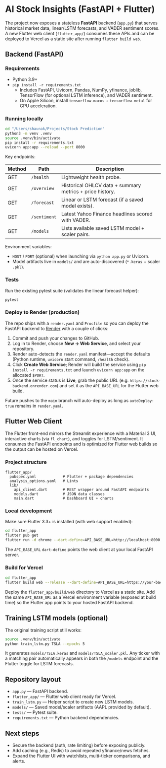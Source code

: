 # AI Stock Insights (FastAPI + Flutter)

The project now exposes a stateless **FastAPI** backend (`app.py`) that serves
historical market data, linear/LSTM forecasts, and VADER sentiment scores. A new
Flutter web client (`flutter_app/`) consumes these APIs and can be deployed to
Vercel as a static site after running `flutter build web`.

## Backend (FastAPI)

### Requirements

- Python 3.9+
- `pip install -r requirements.txt`
  - Includes FastAPI, Uvicorn, Pandas, NumPy, yfinance, joblib, TensorFlow (for
    optional LSTM inference), and VADER sentiment.
  - On Apple Silicon, install `tensorflow-macos` + `tensorflow-metal` for GPU acceleration.

### Running locally

```bash
cd "/Users/shaunak/Projects/Stock Prediction"
python3 -m venv .venv
source .venv/bin/activate
pip install -r requirements.txt
uvicorn app:app --reload --port 8000
```

Key endpoints:

| Method | Path         | Description                                                |
|--------|--------------|------------------------------------------------------------|
| GET    | `/health`    | Lightweight health probe.                                 |
| GET    | `/overview`  | Historical OHLCV data + summary metrics + price history.  |
| GET    | `/forecast`  | Linear or LSTM forecast (if a saved model exists).        |
| GET    | `/sentiment` | Latest Yahoo Finance headlines scored with VADER.         |
| GET    | `/models`    | Lists available saved LSTM model + scaler pairs.          |

Environment variables:

- `HOST` / `PORT` (optional) when launching via `python app.py` or Uvicorn.
- Model artifacts live in `models/` and are auto-discovered (`*.keras` + scaler `.pkl`).

### Tests

Run the existing pytest suite (validates the linear forecast helper):

```bash
pytest
```

### Deploy to Render (production)

The repo ships with a `render.yaml` and `Procfile` so you can deploy the FastAPI
backend to [Render](https://render.com/) with a couple of clicks:

1. Commit and push your changes to GitHub.
2. Log in to Render, choose **New → Web Service**, and select your repository.
3. Render auto-detects the `render.yaml` manifest—accept the defaults (Python
  runtime, `uvicorn` start command, `/health` check).
4. Click **Create Web Service**; Render will build the service using
  `pip install -r requirements.txt` and launch `uvicorn app:app` on the
  allocated `$PORT`.
5. Once the service status is **Live**, grab the public URL (e.g.
  `https://stock-backend.onrender.com`) and set it as the
  `API_BASE_URL` for the Flutter web build.

Future pushes to the `main` branch will auto-deploy as long as
`autoDeploy: true` remains in `render.yaml`.

## Flutter Web Client

The Flutter front-end mirrors the Streamlit experience with a Material 3 UI,
interactive charts (via `fl_chart`), and toggles for LSTM/sentiment. It consumes
the FastAPI endpoints and is optimized for Flutter web builds so the output can
be hosted on Vercel.

### Project structure

```
flutter_app/
  pubspec.yaml            # Flutter + package dependencies
  analysis_options.yaml   # Lints
  lib/
    api_client.dart       # REST wrapper around FastAPI endpoints
    models.dart           # JSON data classes
    main.dart             # Dashboard UI + charts
```

### Local development

Make sure Flutter 3.3+ is installed (with web support enabled):

```bash
cd flutter_app
flutter pub get
flutter run -d chrome --dart-define=API_BASE_URL=http://localhost:8000
```

The `API_BASE_URL` `dart-define` points the web client at your local FastAPI server.

### Build for Vercel

```bash
cd flutter_app
flutter build web --release --dart-define=API_BASE_URL=https://your-backend.example.com
```

Deploy the `flutter_app/build/web` directory to Vercel as a static site. Add the
same `API_BASE_URL` as a Vercel environment variable (exposed at build time) so
the Flutter app points to your hosted FastAPI backend.

## Training LSTM models (optional)

The original training script still works:

```bash
source .venv/bin/activate
python train_lstm.py TSLA --epochs 5
```

It generates `models/TSLA.keras` and `models/TSLA_scaler.pkl`. Any ticker with a
matching pair automatically appears in both the `/models` endpoint and the
Flutter toggle for LSTM forecasts.

## Repository layout

- `app.py` — FastAPI backend.
- `flutter_app/` — Flutter web client ready for Vercel.
- `train_lstm.py` — Helper script to create new LSTM models.
- `models/` — Saved model/scaler artifacts (AAPL provided by default).
- `tests/` — Pytest suite.
- `requirements.txt` — Python backend dependencies.

## Next steps

- Secure the backend (auth, rate limiting) before exposing publicly.
- Add caching (e.g., Redis) to avoid repeated yfinance/news fetches.
- Expand the Flutter UI with watchlists, multi-ticker comparisons, and alerts.
